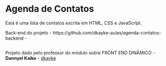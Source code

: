 # Agenda de Contatos

Esta é uma lista de contatos escrita em HTML, CSS e JavaScript.
<p> Back-end do projeto - https://github.com/dkayke-aulas/agenda-contatos-backend - </p>

## 

Projeto dado pelo professor do módulo sobre FRONT END DINÂMICO - **Dannyel Kaike** - [dkayke](https://github.com/dkayke)
